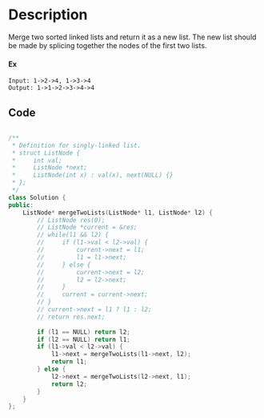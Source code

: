 # Description

Merge two sorted linked lists and return it as a new list. The new list should be made by splicing together the nodes of the first two lists.

#### Ex

```
Input: 1->2->4, 1->3->4
Output: 1->1->2->3->4->4

```

## Code

```cpp

/**
 * Definition for singly-linked list.
 * struct ListNode {
 *     int val;
 *     ListNode *next;
 *     ListNode(int x) : val(x), next(NULL) {}
 * };
 */
class Solution {
public:
    ListNode* mergeTwoLists(ListNode* l1, ListNode* l2) {
        // ListNode res(0);
        // ListNode *current = &res;
        // while(l1 && l2) {
        //     if (l1->val < l2->val) {
        //         current->next = l1;
        //         l1 = l1->next;
        //     } else {
        //         current->next = l2;
        //         l2 = l2->next;
        //     }
        //     current = current->next;
        // }
        // current->next = l1 ? l1 : l2;
        // return res.next;
        
        if (l1 == NULL) return l2;
        if (l2 == NULL) return l1;
        if (l1->val < l2->val) {
            l1->next = mergeTwoLists(l1->next, l2);
            return l1;
        } else {
            l2->next = mergeTwoLists(l2->next, l1);
            return l2;
        }
    }
};

```
